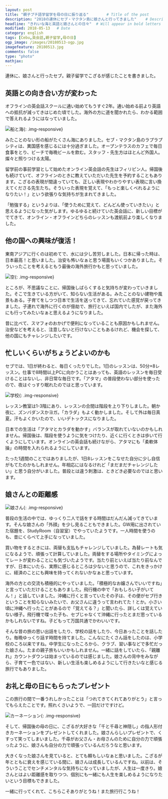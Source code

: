 ```yaml
---
layout: post
title: "親子プチ語学留学を母の日に振り返る"        # Title of the post
description: "2018の連休にセブ・マクタン島に娘さんと行ってきました"    # Description of the post, used for Facebook Opengraph & Twitter
headline: "きれいな海と英語と娘さんとの日々"  # Will appear in bold letters on top of the post
modified: 2018-05-13   # Date
category: english
tags: [Cebu,英会話,親子留学,母の日]
ogp_image: /images/20180513-ogp.jpg
imagefeature: 20180513.jpg
comments: false
type: "photo"
mathjax:
---
```


連休に、娘さんと行ったセブ。親子留学でこざるが感じたことを書きました。

## 英語との向き合い方が変わった

オフラインの英会話スクールに通い始めてもうすぐ2年。通い始める前より英語への抵抗が減ってきはじめた頃でした。海外の方に道を聞かれたら、わかる範囲で答えれるようにはなっていました。

![船と海](/images/20180513_2.jpg){: .img-responsive}

みたことのない形の船がたくさん海にありました。セブ・マクタン島のラプラプシティは、異国感を感じるには十分過ぎました。オープンテラスのカフェで毎日食事をとり、ビーチで毎晩ビールを飲む。スタッフ・先生方はほとんど外国人。燦々と照りつける太陽。

留学前の事前学習として始めたオンライン英会話の先生はフィリピン人。帰国後も続けていて、オフラインのときに教えていただいた先生を予約することもあります。こざるの表現が間違っていても、正しい表現やわかりやすい表現に言い換えてくださる先生たち。そういった表現を覚えて、「もっと楽しくべれるようになりたい！」という欲張りな気持ちが生まれてきました。

「勉強する」というよりは、「使うために覚えて、どんどん使っていきたい」と思えるようになった気がします。ゆるゆると続けていた英会話に、新しい目標がでてきて、オンライン・オフラインどちらのレッスンも渡航前より楽しくなりました。

<h2>他の国への興味が復活！</h2>

東南アジアに行くのは初めてで、水には少し苦労しました。日本に帰った時は、日本最高！と思いました。治安も怖いなぁと思う場面もいくつかありました。そういったことを考えるともう最後の海外旅行かもと思っていました。

![空](/images/20180513_1.jpg){: .img-responsive}

ところが、不思議なことに、帰国後しばらくすると気持ちが変わっていきました。そこで生きている方がいて、知らない生活がある。みたことのない建物や風景もある。子育てをしつつ日本で生活を送ってきて、忘れていた感覚が戻ってきました。子連れで海外に行くのが億劫で、旅行といえば国内でしたが、また海外にも行ってみたいなぁと思えるようになりました。

昔に比べて、スマフォのおかげで便利になっていることも原因かもしれません。治安などを考えると、注意しないと行けないこともあるけれど、機会を探して、他の国にもチャレンジしたいです。

<h2>忙しいくらいがちょうどよいのかも</h2>

セブでは、1日が終わると、毎日くったりでした。1日のレッスンは、50分×8レッスン。仕事で8時間以上PCに向かうことはあっても、英語のレッスンを毎日受けることはないし、非日常な毎日です。「アタマ」の普段使わない部分を使ったので、夜はぐっすり眠れたのではと思っています。

![学校](/images/20180513_4.jpg){: .img-responsive}

レッスン教室は1-3階にあり、レッスンの合間は階段を上り下りしました。朝か夜に、ズンバダンスかヨガ。「カラダ」もよく動かしました。そして外は毎日真夏。汗もよくかいたので、いいデトックスになりました。

日本での生活は「アタマとカラダを動かす」バランスが取れていないのかもしれません。帰国後は、階段を使うように気をつけたり、近くに行くときは歩いて行くようにしています。オンラインの英会話も続けながら、アタマにも「柔軟体操」の時間を入れられるようにしています。

たった1週間のことではありましたが、1日8レッスンをこなせた自分に少し自信がもてたのかもしれません。年相応にはなるけれど「まだまだチャレンジしたい」と思う自分がいました。普段とは違う刺激は、ときどき必要なのではと思います。

<h2>娘さんとの距離感</h2>

![娘さん](/images/20180513_7.jpg){: .img-responsive}

普段の生活の中では、ゆっくり二人で話をする時間はだんだん減ってきています。そんな娘さんの「外顔」を少し見ることもできました。GW用に出されていた宿題を、StudyRoom（自習室）でやっていたようです。一人時間を使うのも、昔にくらべて上手になっていました。

買い物をするときには、両替も支払もチャレンジしていました。為替レートも気になるようで、頑張って計算していました。両替をする場所やタイミングによってレートが変わることにも気づいたようです。当たり前といえば当たり前なんですが、日本にいたら、実際に感じるところは少ないと思うので、これをきっかけに、経済のことにも興味を持ってくれないかなぁと思っています。

海外の方との交流も積極的にやっていました。「積極的なお嬢さんでいいですね」と言っていただけることもありました。飛行機の中で「おもしろい子がいてん！」と話していました。沖縄に行くと言っていたその子は、その便がセブ行きということを知らないみたいで、お父さんに違うって言われてた！とか。小さい頃に沖縄へ行ったことがあるので「覚えてる？」と聞いたら、詳しくは覚えていない様子。飛行機で喋った子も、セブじゃなくて沖縄に行ったとまだ思っているかもしれないですね。子どもって万国共通でかわいいです。

そんな昔の旅の思い出話をしたり、学校の話をしたり、今日あったことを話したり。毎晩ゆっくり話す時間を持てました。こんなにたくさん話をしたのは、小学校のころ以来ですね。中学生になったころから、クラブ、習い事などで多忙だった娘さん。たまの親子旅もいいかもしれません。一緒に話をしていたら、「親離れ」カウントダウンは始まっているのでは感じました。娘さんの背中をみながら、子育て一色ではない、新しい生活も楽しめるようにして行きたいなと感じる旅行でもありました。

<h2>お礼と母の日にもらったプレゼント</h2>

この旅行の間で一番うれしかったことは「つれてきてくれてありがとう」と言ってもらえたことです。照れくさいようで、一回だけですけど。

![カーネーション](/images/20180513_5.jpg){: .img-responsive}

そして、帰国後の母の日に、こざるが大好きな「千と千尋と神隠し」の指人形付きカーネーションをプレゼントしてくれました。娘さんらしいプレゼントで、くすって笑ってしまいました。千尋がお父さん・お母さんのために自分の力で頑張ったように、娘さんも自分の力で頑張っているんだろうなと思います。

大きくなった娘さんを見ていると、とても頼もしいなぁと思いました。こざるが年とともに衰えを感じている間に、娘さんは成長しているんですね。以前は、そういうことでセンチメンタルな気持ちになっていましたが、人生は一度きり。娘さんとはよい距離感を取りつつ、個別にも一緒にも人生を楽しめるようになりたいという目標もできました。

一緒に行ってくれて、こちらこそありがとうね！また旅行行こうね！
